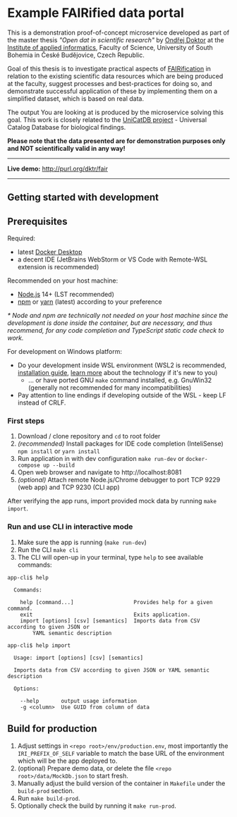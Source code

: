 # Example FAIRified data portal

This is a demonstration proof-of-concept microservice developed as part of the master thesis _"Open dat in scientific research"_ by [Ondřej Doktor](https://www.ondrejdoktor.cz) at the [Institute of applied informatics](https://www.prf.jcu.cz/en/uai), Faculty of Science, University of South Bohemia in České Budějovice, Czech Republic.

Goal of this thesis is to investigate practical aspects of [FAIRification](https://www.go-fair.org/fair-principles/fairification-process/) in relation to the existing scientific data resources which are being produced at the faculty, suggest processes and best-practices for doing so, and demonstrate successful application of these by implementing them on a simplified dataset, which is based on real data.

The output You are looking at is produced by the microservice solving this goal. This work is closely related to the [UniCatDB project](https://www.unicatdb.org) - Universal Catalog Database for biological findings.

**Please note that the data presented are for demonstration purposes only and NOT scientifically valid in any way!**

---

**Live demo:** http://purl.org/dktr/fair

---

## Getting started with development

## Prerequisites

Required:
- latest [Docker Desktop](https://www.docker.com/products/docker-desktop)
- a decent IDE (JetBrains WebStorm or VS Code with Remote-WSL extension is recommended)

Recommended on your host machine:
- [Node.js](https://nodejs.org/en/) 14+ (LST recommended)
- [npm](https://www.npmjs.com/get-npm) or [yarn](https://yarnpkg.com/getting-started/install) (latest) according to your preference

_* Node and npm are technically not needed on your host machine since the development is
done inside the container, but are necessary, and thus recommend, for any code completion and TypeScript
static code check to work._

For development on Windows platform:
- Do your development inside WSL environment (WSL2 is recommended, [installation guide](https://docs.microsoft.com/en-us/windows/wsl/install-win10),
[learn more](https://dev.to/johnbwoodruff/far-more-epic-development-environment-using-wsl-2-439g) about the technology if it's new to you)
    - ... or have ported GNU `make` command installed, e.g. GnuWin32 (generally not recommended for many incompatibilities)
- Pay attention to line endings if developing outside of the WSL - keep LF instead of CRLF.

### First steps

1. Download / clone repository and `cd` to root folder
2. _(recommended)_ Install packages for IDE code completion (InteliSense) `npm install` or `yarn install`
3. Run application in with dev configuration `make run-dev` or `docker-compose up --build`
4. Open web browser and navigate to http://localhost:8081
5. _(optional)_ Attach remote Node.js/Chrome debugger to port TCP 9229 (web app) and TCP 9230 (CLI app) 

After verifying the app runs, import provided mock data by running `make import`.

### Run and use CLI in interactive mode

1. Make sure the app is running (`make run-dev`)
2. Run the CLI `make cli`
3. The CLI will open-up in your terminal, type `help` to see available commands:


```
app-cli$ help

  Commands:

    help [command...]                   Provides help for a given command.
    exit                                Exits application.
    import [options] [csv] [semantics]  Imports data from CSV according to given JSON or 
    	YAML semantic description

app-cli$ help import

  Usage: import [options] [csv] [semantics]

  Imports data from CSV according to given JSON or YAML semantic description

  Options:

    --help       output usage information
    -g <column>  Use GUID from column of data
```

## Build for production

1. Adjust settings in `<repo root>/env/production.env`, most importantly the `IRI_PREFIX_OF_SELF` variable to match the base URL
of the environment which will be the app deployed to.
3. (optional) Prepare demo data, or delete the file `<repo root>/data/MockDb.json` to start fresh.
2. Manually adjust the build version of the container in `Makefile` under the `build-prod` section.
3. Run `make build-prod`.
4. Optionally check the build by running it `make run-prod`.



